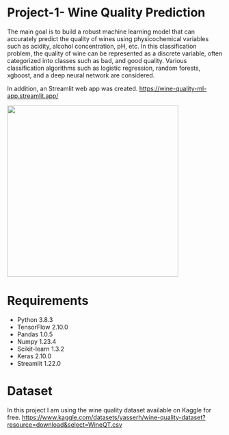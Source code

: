# Project-1- Wine Quality Prediction
 
The main goal is to build a robust machine learning model that can accurately predict the quality of wines using physicochemical variables such as acidity, alcohol concentration, pH, etc. In this classification problem, the quality of wine can be represented as a discrete variable, often categorized into classes such as bad, and good quality. Various classification algorithms such as logistic regression, random forests, xgboost, and a deep neural network are considered.

In addition, an Streamlit web app was created.
https://wine-quality-ml-app.streamlit.app/

<img src="https://github.com/DrAdrianDC/Portfolio-for-Data-Science/assets/157868503/494fb084-796c-430b-9610-8c4d0da7632c" width="400">



# Requirements

* Python 3.8.3
* TensorFlow  2.10.0
* Pandas 1.0.5
* Numpy  1.23.4
* Scikit-learn 1.3.2
* Keras  2.10.0
* Streamlit 1.22.0

# Dataset

In this project I am using the wine quality dataset available on Kaggle for free.
https://www.kaggle.com/datasets/yasserh/wine-quality-dataset?resource=download&select=WineQT.csv
